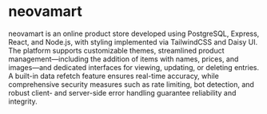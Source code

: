 # neovamart

neovamart is an online product store developed using PostgreSQL, Express, React, and Node.js, with styling implemented via TailwindCSS and Daisy UI. The platform supports customizable themes, streamlined product management—including the addition of items with names, prices, and images—and dedicated interfaces for viewing, updating, or deleting entries. A built-in data refetch feature ensures real-time accuracy, while comprehensive security measures such as rate limiting, bot detection, and robust client- and server-side error handling guarantee reliability and integrity. 